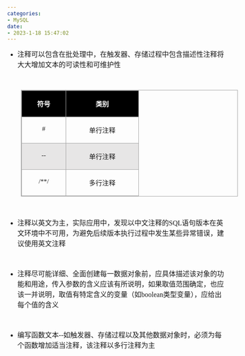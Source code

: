 ```yaml
---
categories:
- MySQL
date:
- 2023-1-18 15:47:02
---
```



<ul style="list-style-type:disc">
    <li><span style="font-size:12.0pt"><span
                style="font-family:&quot;Microsoft YaHei UI&quot;">注释可以包含在批处理中，在触发器、存储过程中包含描述性注释将大大增加文本的可读性和可维护性</span></span>
    </li>
</ul>
<p><span style="font-size:12.0pt"><span style="font-family:&quot;Comic Sans MS&quot;">&nbsp;</span></span></p>
<table summary="" cellspacing="0"
    style="border-collapse:collapse; border-color:#a3a3a3; border-style:solid; border-width:1px; margin-left:32px"
    class=" cke_show_border">
    <tbody>
        <tr>
            <td
                style="background-color:black; border-bottom:1px solid #a3a3a3; border-left:1px solid #a3a3a3; border-right:1px solid #a3a3a3; border-top:1px solid #a3a3a3; vertical-align:top; width:.8923in">
                <p style="text-align:center"><span style="font-size:11.5pt"><span
                            style="font-family:&quot;Microsoft YaHei UI&quot;"><span
                                style="color:white"><strong>符号</strong></span></span></span></p>
            </td>
            <td
                style="background-color:black; border-bottom:1px solid #a3a3a3; border-left:1px solid #a3a3a3; border-right:1px solid #a3a3a3; border-top:1px solid #a3a3a3; vertical-align:top; width:1.5875in">
                <p style="text-align:center"><span style="font-size:11.5pt"><span
                            style="font-family:&quot;Microsoft YaHei UI&quot;"><span
                                style="color:white"><strong>类别</strong></span></span></span></p>
            </td>
        </tr>
        <tr>
            <td
                style="border-bottom:1px solid #a3a3a3; border-left:1px solid #a3a3a3; border-right:1px solid #a3a3a3; border-top:1px solid #a3a3a3; vertical-align:top; width:.8923in">
                <p style="text-align:center"><span style="font-size:11.5pt"><span
                            style="font-family:&quot;Comic Sans MS&quot;">#</span></span></p>
            </td>
            <td
                style="border-bottom:1px solid #a3a3a3; border-left:1px solid #a3a3a3; border-right:1px solid #a3a3a3; border-top:1px solid #a3a3a3; vertical-align:top; width:1.5875in">
                <p style="text-align:center"><span style="font-size:11.5pt"><span
                            style="font-family:&quot;Microsoft YaHei UI&quot;">单行注释</span></span></p>
            </td>
        </tr>
        <tr>
            <td
                style="background-color:#e7e6e6; border-bottom:1px solid #a3a3a3; border-left:1px solid #a3a3a3; border-right:1px solid #a3a3a3; border-top:1px solid #a3a3a3; vertical-align:top; width:.8923in">
                <p style="text-align:center"><span style="font-size:11.5pt"><span
                            style="font-family:&quot;Comic Sans MS&quot;">--</span></span></p>
            </td>
            <td
                style="background-color:#e7e6e6; border-bottom:1px solid #a3a3a3; border-left:1px solid #a3a3a3; border-right:1px solid #a3a3a3; border-top:1px solid #a3a3a3; vertical-align:top; width:1.5875in">
                <p style="text-align:center"><span style="font-size:11.5pt"><span
                            style="font-family:&quot;Microsoft YaHei UI&quot;">单行注释</span></span></p>
            </td>
        </tr>
        <tr>
            <td
                style="border-bottom:1px solid #a3a3a3; border-left:1px solid #a3a3a3; border-right:1px solid #a3a3a3; border-top:1px solid #a3a3a3; vertical-align:top; width:.8923in">
                <p style="text-align:center"><span style="font-size:11.5pt"><span
                            style="font-family:&quot;Comic Sans MS&quot;">/**/</span></span></p>
            </td>
            <td
                style="border-bottom:1px solid #a3a3a3; border-left:1px solid #a3a3a3; border-right:1px solid #a3a3a3; border-top:1px solid #a3a3a3; vertical-align:top; width:1.5875in">
                <p style="text-align:center"><span style="font-size:11.5pt"><span
                            style="font-family:&quot;Microsoft YaHei UI&quot;">多行注释</span></span></p>
            </td>
        </tr>
    </tbody>
</table>
<p><span style="font-size:12.0pt"><span style="font-family:&quot;Comic Sans MS&quot;">&nbsp;</span></span></p>
<ul style="list-style-type:disc">
    <li><span style="font-size:12.0pt"><span
                style="font-family:&quot;Microsoft YaHei UI&quot;">注释以英文为主，实际应用中，发现以中文注释的</span></span><span
            style="font-size:12.0pt"><span style="font-family:&quot;Comic Sans MS&quot;">SQL</span></span><span
            style="font-size:12.0pt"><span
                style="font-family:&quot;Microsoft YaHei UI&quot;">语句版本在英文环境中不可用，为避免后续版本执行过程中发生某些异常错误，建议使用英文注释</span></span>
    </li>
</ul>
<p><span style="font-size:12.0pt"><span style="font-family:&quot;Comic Sans MS&quot;">&nbsp;</span></span></p>
<ul style="list-style-type:disc">
    <li><span style="font-size:12.0pt"><span
                style="font-family:&quot;Microsoft YaHei UI&quot;">注释尽可能详细、全面创建每一数据对象前，应具体描述该对象的功能和用途，传入参数的含义应该有所说明，如果取值范围确定，也应该一并说明，取值有特定含义的变量（如</span></span><span
            style="font-size:12.0pt"><span style="font-family:&quot;Comic Sans MS&quot;">boolean</span></span><span
            style="font-size:12.0pt"><span
                style="font-family:&quot;Microsoft YaHei UI&quot;">类型变量），应给出每个值的含义</span></span></li>
</ul>
<p><span style="font-size:12.0pt"><span style="font-family:&quot;Comic Sans MS&quot;">&nbsp;</span></span></p>
<ul style="list-style-type:disc">
    <li><span style="font-size:12.0pt"><span
                style="font-family:&quot;Microsoft YaHei UI&quot;">编写函数文本</span></span><span
            style="font-size:12.0pt"><span style="font-family:&quot;Comic Sans MS&quot;">--</span></span><span
            style="font-size:12.0pt"><span
                style="font-family:&quot;Microsoft YaHei UI&quot;">如触发器、存储过程以及其他数据对象时，必须为每个函数增加适当注释，该注释以多行注释为主</span></span>
    </li>
</ul>